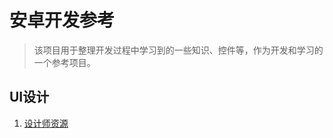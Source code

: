 # 安卓开发参考

> 该项目用于整理开发过程中学习到的一些知识、控件等，作为开发和学习的一个参考项目。

## UI设计

1. [设计师资源](https://github.com/jobbole/awesome-design-cn)
